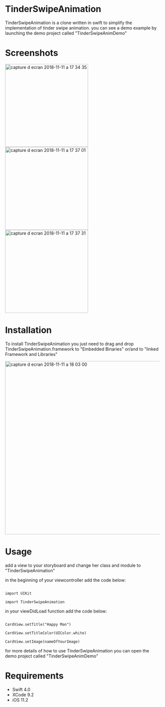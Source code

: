 # TinderSwipeAnimation


TinderSwipeAnimation is a clone written in swift to simplify the implementation of tinder swipe animation.
you can see a demo example by launching the demo project called "TinderSwipeAnimDemo"

# Screenshots

<img width="270" alt="capture d ecran 2018-11-11 a 17 34 35" src="https://user-images.githubusercontent.com/39087448/48315621-ddb31d80-e5d8-11e8-839f-a10ca01c32a4.png"> <img width="270" alt="capture d ecran 2018-11-11 a 17 37 01" src="https://user-images.githubusercontent.com/39087448/48315641-0fc47f80-e5d9-11e8-968e-799d5c3f6a74.png"> <img width="270" alt="capture d ecran 2018-11-11 a 17 37 31" src="https://user-images.githubusercontent.com/39087448/48315663-66ca5480-e5d9-11e8-82f7-204676f8fc42.png">



# Installation


To install TinderSwipeAnimation you just need to drag and drop TinderSwipeAnimation.framework to "Embedded Binaries" or/and to 
"linked Framework and Libraries"

<img width="564" alt="capture d ecran 2018-11-11 a 18 03 00" src="https://user-images.githubusercontent.com/39087448/48315885-2ddfaf00-e5dc-11e8-8176-99cc2a19c282.png">


# Usage


add a view to your storyboard and change her class and module to "TinderSwipeAnimation"


in the beginning of  your viewcontroller add the code below:
```

import UIKit

import TinderSwipeAnimation

```

in your viewDidLoad function add the code below:
```

CardView.setTitle("Happy Man")

CardView.setTitleColor(UIColor.white)

CardView.setImage(nameOfYourImage)

```

for more details of how to use TinderSwipeAnimation you can open the demo project called "TinderSwipeAnimDemo"

# Requirements

* Swift 4.0
* XCode 9.2
* iOS 11.2
